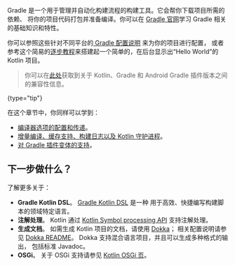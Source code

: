[//]: # (title: Gradle)

Gradle 是一个用于管理并自动化构建流程的构建工具。它会帮你下载项目所需的依赖、
将你的项目代码打包并准备编译。你可以在
[ Gradle 官网](https://docs.gradle.org/current/userguide/getting_started.html)学习 Gradle 相关的基础知识和特性。

你可以参照这些针对不同平台的[ Gradle 配置说明](gradle-configure-project.md) 来为你的项目进行配置，
或者参考这个简易的[逐步教程](get-started-with-jvm-gradle-project.md)来搭建起一个简单的，在后台显示出<!--
-->“Hello World”的 Kotlin 项目。

> 你可以在[此处](gradle-configure-project.md#apply-the-plugin)获取到关于 Kotlin、Gradle 和 Android Gradle 插件版本之间的兼容性信息。
> 
{type="tip"}

在这个章节中，你同样可以学到：
* [编译器选项的配置和传递](gradle-compiler-options.md)。
* [增量编译、缓存支持、构建日志以及 Kotlin 守护进程](gradle-compilation-and-caches.md)。
* [对 Gradle 插件变体的支持](gradle-plugin-variants.md)。

## 下一步做什么？

了解更多关于：
* **Gradle Kotlin DSL**。 [Gradle Kotlin DSL](https://docs.gradle.org/current/userguide/kotlin_dsl.html) 是一种
  用于高效、快捷编写构建脚本的领域特定语言。
* **注解处理**。 Kotlin 通过 [Kotlin Symbol processing API](ksp-reference.md) 支持注解处理。
* **生成文档**。 如需生成 Kotlin 项目的文档，请使用 [Dokka](https://github.com/Kotlin/dokka)；
  相关配置说明请参见 [Dokka README](https://github.com/Kotlin/dokka/blob/master/README.md#using-the-maven-plugin)。
  Dokka 支持混合语言项目，并且可以生成多种格式的输出，
  包括标准 Javadoc。
* **OSGi**。 关于 OSGi 支持请参见 [Kotlin OSGi 页](kotlin-osgi.md)。
